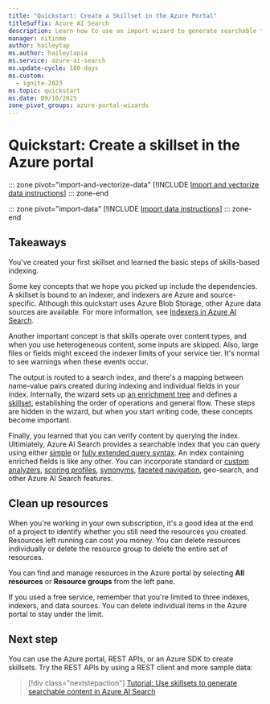 ```yaml
---
title: "Quickstart: Create a Skillset in the Azure Portal"
titleSuffix: Azure AI Search
description: Learn how to use an import wizard to generate searchable text from images and unstructured documents. Skills in this quickstart include optical character recognition (OCR), image analysis, and natural-language processing.
manager: nitinme
author: haileytap
ms.author: haileytapia
ms.service: azure-ai-search
ms.update-cycle: 180-days
ms.custom:
  - ignite-2023
ms.topic: quickstart
ms.date: 09/10/2025
zone_pivot_groups: azure-portal-wizards
---
```


# Quickstart: Create a skillset in the Azure portal

::: zone pivot="import-and-vectorize-data"
[!INCLUDE [Import and vectorize data instructions](includes/quickstarts/search-get-started-skillset-new-wizard.md)]
::: zone-end

::: zone pivot="import-data"
[!INCLUDE [Import data instructions](includes/quickstarts/search-get-started-skillset-old-wizard.md)]
::: zone-end

## Takeaways

You've created your first skillset and learned the basic steps of skills-based indexing.

Some key concepts that we hope you picked up include the dependencies. A skillset is bound to an indexer, and indexers are Azure and source-specific. Although this quickstart uses Azure Blob Storage, other Azure data sources are available. For more information, see [Indexers in Azure AI Search](search-indexer-overview.md). 

Another important concept is that skills operate over content types, and when you use heterogeneous content, some inputs are skipped. Also, large files or fields might exceed the indexer limits of your service tier. It's normal to see warnings when these events occur. 

The output is routed to a search index, and there's a mapping between name-value pairs created during indexing and individual fields in your index. Internally, the wizard sets up [an enrichment tree](cognitive-search-concept-annotations-syntax.md) and defines a [skillset](cognitive-search-defining-skillset.md), establishing the order of operations and general flow. These steps are hidden in the wizard, but when you start writing code, these concepts become important.

Finally, you learned that you can verify content by querying the index. Ultimiately, Azure AI Search provides a searchable index that you can query using either [simple](/rest/api/searchservice/simple-query-syntax-in-azure-search) or [fully extended query syntax](/rest/api/searchservice/lucene-query-syntax-in-azure-search). An index containing enriched fields is like any other. You can incorporate standard or [custom analyzers](search-analyzers.md), [scoring profiles](/rest/api/searchservice/add-scoring-profiles-to-a-search-index), [synonyms](search-synonyms.md), [faceted navigation](search-faceted-navigation.md), geo-search, and other Azure AI Search features.

## Clean up resources

When you're working in your own subscription, it's a good idea at the end of a project to identify whether you still need the resources you created. Resources left running can cost you money. You can delete resources individually or delete the resource group to delete the entire set of resources.

You can find and manage resources in the Azure portal by selecting **All resources** or **Resource groups** from the left pane.

If you used a free service, remember that you're limited to three indexes, indexers, and data sources. You can delete individual items in the Azure portal to stay under the limit. 

## Next step

You can use the Azure portal, REST APIs, or an Azure SDK to create skillsets. Try the REST APIs by using a REST client and more sample data:

> [!div class="nextstepaction"]
> [Tutorial: Use skillsets to generate searchable content in Azure AI Search](tutorial-skillset.md)
